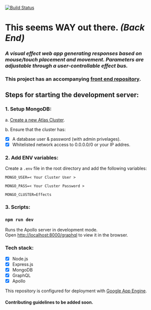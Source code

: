 [![Build Status](https://travis-ci.com/matt-eric/this-seems-WAY-out-there-node-side.svg?branch=master)](https://travis-ci.com/matt-eric/this-seems-WAY-out-there-node-side)

# This seems WAY out there. *(Back End)*

### *A visual effect web app generating responses based on mouse/touch placement and movement. Parameters are adjustable through a user-controllable effect bus.*

### This project has an accompanying [front end repository](https://github.com/matt-eric/this-seems-WAY-out-there-react-side).

## Steps for starting the development server:

### 1. Setup MongoDB:

a. [Create a new Atlas Cluster](https://docs.atlas.mongodb.com/tutorial/create-new-cluster/).

b. Ensure that the cluster has:

- [x] A database user & password (with admin privelages).
- [x] Whitelisted network access to 0.0.0.0/0 or your IP addres.

### 2. Add ENV variables:

Create a `.env` file in the root directory and add the following variables:

`MONGO_USER=< Your Cluster User >`

`MONGO_PASS=< Your Cluster Password >`

`MONGO_CLUSTER=Effects`

### 3. Scripts:

### `npm run dev`

Runs the Apollo server in development mode.\
Open [http://localhost:8000/graphql](http://localhost:8000/graphql) to view it in the browser.

### Tech stack:

- [x] Node.js
- [x] Express.js
- [x] MongoDB
- [x] GraphQL
- [x] Apollo

This repository is configured for deployment with [Google App Engine](https://cloud.google.com/appengine).

#### Contributing guidelines to be added soon.
